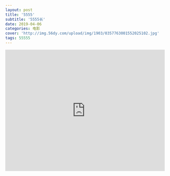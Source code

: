 ```yaml
---
layout: post
title: '5555'
subtitle: '5555长'
date: 2019-04-06
categories: 电影
cover: 'http://img.56dy.com/upload/img/1903/0357763001552025102.jpg'
tags: 55555
---
```


<iframe type="text/html" width="100%" height="385" src="http://xia4.12345hdhd.com/剧情/2019-03/31/[高清电影www.911hdhd.com]驯龙高手3.BD高清中英双字.MP4" allowfullscreen="true" frameborder="0">
